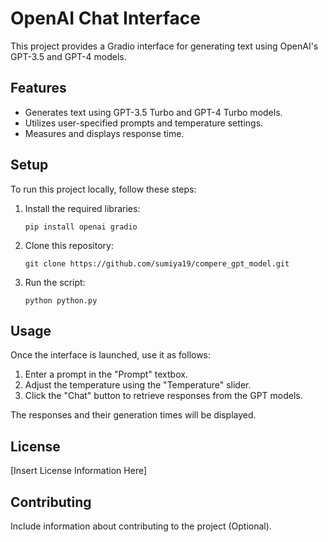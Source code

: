 # OpenAI Chat Interface

This project provides a Gradio interface for generating text using OpenAI's GPT-3.5 and GPT-4 models.

## Features

- Generates text using GPT-3.5 Turbo and GPT-4 Turbo models.
- Utilizes user-specified prompts and temperature settings.
- Measures and displays response time.

## Setup

To run this project locally, follow these steps:

1. Install the required libraries:

    ```
    pip install openai gradio
    ```

2. Clone this repository:

    ```
    git clone https://github.com/sumiya19/compere_gpt_model.git
    ```

3. Run the script:

    ```
    python python.py
    ```

## Usage

Once the interface is launched, use it as follows:

1. Enter a prompt in the "Prompt" textbox.
2. Adjust the temperature using the "Temperature" slider.
3. Click the "Chat" button to retrieve responses from the GPT models.

The responses and their generation times will be displayed.

## License

[Insert License Information Here]

## Contributing

Include information about contributing to the project (Optional).

